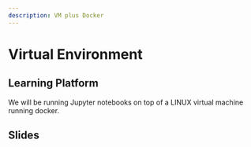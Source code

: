 ```yaml
---
description: VM plus Docker
---
```


# Virtual Environment

## Learning Platform

We will be running Jupyter notebooks on top of a LINUX virtual machine running docker.

## Slides



